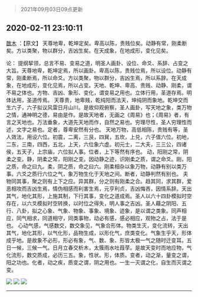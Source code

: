 > 2021年09月03日09点更新
<link rel="stylesheet" href="https://cdn.jsdelivr.net/gh/taotie6/sampleJSON@main/css/photo_show.css">


 ## 2020-02-11 23:10:11 

 [㪚木](https://www.coolapk.com/feed/16427731?shareKey=Zjk4NWU2NDM5ZGM2NjEzMTc1MjI~) ：【原文】
天尊地卑，乾坤定矣。卑高以陈，贵贱位矣。动静有常，刚柔断矣。方以类聚，物以群分，吉凶生矣。在天成象，在地成形，变化见矣。

论：
提纲挈领，总言不易、变易之道，明圣人画卦、设位、命爻、系辞、占变之大旨。天尊地卑，乾坤定焉，所以画卦。卑高以陈，贵贱位焉，所以设位。动静有常<!--break-->，刚柔断焉，所以命爻。方以类聚，物以群分，吉凶生焉，所以系辞。在天成象，在地成形，变化见焉，所以占变。天地、乾坤、卑高、贵贱、动静、刚柔，谓不易之体也。方物、吉凶、象形、变化，谓变易之用也。立体行用，圣道存焉。明体达用，圣道传焉。
天尊贵，地卑贱，乾纯阳而法天，坤纯阴而象地。乾坤交而生六子，六子拟议风雷日月山川。是故仰观俯察，圣人画卦，写天地之象，类万物之情，通神明之德，易由是作。是故天地者，无画之《周易》也；《周易》者，有言之天地也。万法垂象，大道先天地而作，自然之易也。穷理尽性，圣人穷理性而述，文字之易也。定者，尊卑安然有分也。
天地万物，高低相陈，贵贱有等，圣人效法，用设六位。初震，二离，三艮，四巽，五坎，上兑，六子值六位。初地，二东，三南，四西，五北，上天，六位象六虚。初元士，二大夫，三三公，四诸侯，五天子，上宗庙，六位拟人事。位者，上下等然有序也。
动，阳刚之常，阴柔之变。静，阴柔之常，阳刚之变。因动静之迹，识刚柔之质，谓之命爻。刚，阳之质，命之曰九。柔，阴之质，命之曰六。刚柔相杂以象万物，动静有别以类万事。六爻之质行六位之气，象万物生化于天地之间。断者，动静判然有别也。
夫物同其事，聚之则有上下之应。异其群，分之则有刚柔之合。趋其同，求其群，爱恶相攻而吉凶生焉，情伪相感而利害生焉，元亨利贞，吉凶悔吝，因情系辞。天出其气，地化其形，上施其制，下行其事，变化之道成焉。圣人以六十四卦模拟时空存在，以六爻模拟时空转换，以时位之得失，明人事之吉凶。圣人藉之阴阳、五行、八卦，拟之心象、气象、物象、事象、境象、迹象，是以谓之类象。同声相应，同气相求，同道相守，同类事物，动必有感，感必相应，观物之占，法于是也。
心动气感，气感数交，数交象见，气象合形体。物类生灭，变化流转，天出其气，地化其形，以气化形，品物生成，以形化气，庶类变化。气象生乎天，形体成乎地。是故象不必形，形必有象，气、数、象、形皆太极一气之随时迁变耳。五日一候，三候一气。日月立春交析木，太簇雨水吐葭莩。是故天变时而地应物，气化流形，数交质成，必历三五。象，性状。形，体质。变者，动之渐，量变之谓，阳之功也。化者，动之疾，质变之谓，阴之用也。一生一灭谓之化，自生而灭谓之变。 

<div class="album">
<img class="img-item" src="http://image.coolapk.com/feed/2020/0211/23/1081091_96740bec_3808_2465@2494x3325.jpeg" />
<img class="img-item" src="http://image.coolapk.com/feed/2020/0211/23/1081091_b17acd3f_3808_2467@2494x3325.jpeg" />
<img class="img-item" src="http://image.coolapk.com/feed/2020/0211/23/1081091_814feeea_3808_2469@2494x3325.jpeg" />
</div>

 ------- 

